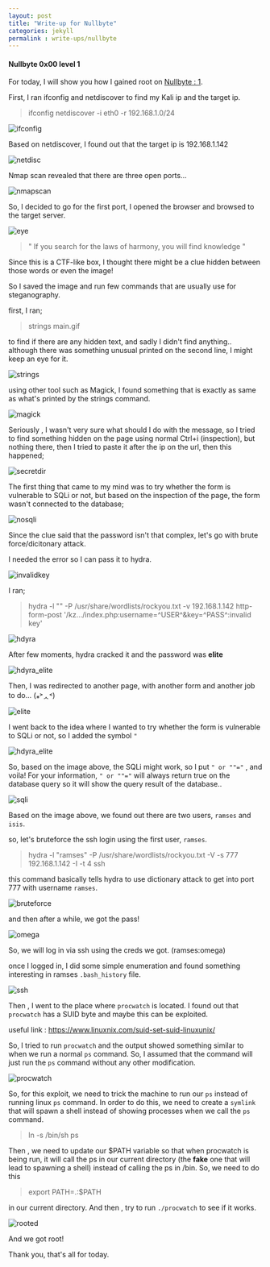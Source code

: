 ```yaml
---
layout: post
title: "Write-up for Nullbyte"
categories: jekyll
permalink : write-ups/nullbyte
---
```


#### Nullbyte 0x00 level 1

For today, I will show you how I gained root on [Nullbyte : 1](https://www.vulnhub.com/entry/nullbyte-1,126/).

First, I ran ifconfig and netdiscover to find my Kali ip and the target ip.
>ifconfig
>netdiscover -i eth0 -r 192.168.1.0/24

![ifconfig](/assets/nullbyte/ifconfig.png)

Based on netdiscover, I found out that the target ip is 192.168.1.142

![netdisc](/assets/nullbyte/netdiscover.png)

Nmap scan revealed that there are three open ports...

![nmapscan](/assets/nullbyte/nmap_scan.png)

So, I decided to go for the first port, I opened the browser and browsed to the target server.

![eye](/assets/nullbyte/website.png)

> " If you search for the laws of harmony, you will find knowledge "

Since this is a CTF-like box, I thought there might be a clue hidden between those words or even the image!

So I saved the image and run few commands that are usually use for steganography.

first, I ran;
> strings main.gif

to find if there are any hidden text, and sadly I didn't find anything.. although there was something unusual printed on the second line, I might keep an eye for it.

![strings](/assets/nullbyte/strings.png)

using other tool such as Magick, I found something that is exactly as same as what's printed by the strings command.

![magick](/assets/nullbyte/magick.png)

Seriously , I wasn't very sure what should I do with the message, so I tried to find something hidden on the page using normal Ctrl+i (inspection), but nothing there, then I tried to paste it after the ip on the url, then this happened;

![secretdir](/assets/nullbyte/secret_dir.png)

The first thing that came to my mind was to try whether the form is vulnerable to SQLi or not, but based on the inspection of the page, the form wasn't connected to the database;

![nosqli](/assets/nullbyte/nosqli.png)

Since the clue said that the password isn't that complex, let's go with brute force/dicitonary attack.

I needed the error so I can pass it to hydra.

![invalidkey](/assets/nullbyte/invalidkey.png)

I ran;

> hydra -l "" -P /usr/share/wordlists/rockyou.txt -v 192.168.1.142 http-form-post '/kz.../index.php:username=^USER^&key=^PASS^:invalid key'

![hdyra](/assets/nullbyte/hydra.png)

After few moments, hydra cracked it and the password was **elite**

![hdyra_elite](/assets/nullbyte/elite_hydra.png)

Then, I was redirected to another page, with another form and another job to do... (⁎˃ᆺ˂)

![elite](/assets/nullbyte/elite.png)

I went back to the idea where I wanted to try whether the form is vulnerable to SQLi or not, so I added the symbol `"`

![hdyra_elite](/assets/nullbyte/vulnerable.png)

So, based on the image above, the SQLi might work, so I put `" or ""="` , and voila!
For your information, `" or ""="` will always return true on the database query so it will show the query result of the database..

![sqli](/assets/nullbyte/sqli_ed.png)

Based on the image above, we found out there are two users, `ramses` and `isis`.

so, let's bruteforce the ssh login using the first user, `ramses`.

> hydra -l "ramses" -P /usr/share/wordlists/rockyou.txt -V -s 777 192.168.1.142 -I -t 4 ssh

this command basically tells hydra to use dictionary attack to get into port 777 with username `ramses`.

![bruteforce](/assets/nullbyte/bruteforce_hydra.png)

and then after a while, we got the pass!

![omega](/assets/nullbyte/omega.png)

So, we will log in via ssh using the creds we got. (ramses:omega)

once I logged in, I did some simple enumeration and found something interesting in ramses `.bash_history` file.

![ssh](/assets/nullbyte/ssh.png)

Then , I went to the place where `procwatch` is located. I found out that `procwatch` has a SUID byte and maybe this can be exploited.

useful link : https://www.linuxnix.com/suid-set-suid-linuxunix/

So, I tried to run `procwatch` and the output showed something similar to when we run a normal `ps` command. So, I assumed that the command will just run the `ps` command without any other modification.

![procwatch](/assets/nullbyte/procwatch.png)

So, for this exploit, we need to trick the machine to run our `ps` instead of running linux `ps` command. In order to do this, we need to create a `symlink` that will spawn a shell instead of showing processes when we call the `ps` command.

> ln -s /bin/sh ps

Then , we need to update our $PATH variable so that when procwatch is being run, it will call the ps in our current directory (the **fake** one that will lead to spawning a shell) instead of calling the ps in /bin. So, we need to do this

> export PATH=.:$PATH

in our current directory. And then , try to run `./procwatch` to see if it works.

![rooted](/assets/nullbyte/rooted.png)

And we got root!

Thank you, that's all for today.
